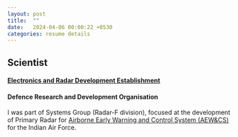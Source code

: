 ```yaml
---
layout: post
title:  ""
date:   2024-04-06 00:00:22 +0530
categories: resume details
---
```

<h2>Scientist</h2>
<h4>
<a href="https://www.drdo.gov.in/drdo/labs-and-establishments/electronics-radar-development-establishment-lrde">Electronics and Radar Development Establishment</a>
</h4>
<h4>Defence Research and Development Organisation</h4>

I was part of Systems Group (Radar-F division), focused at the development of Primary Radar for [Airborne Early Warning and Control System (AEW&CS)](https://en.wikipedia.org/wiki/DRDO_AEW%26CS) for the Indian Air Force.